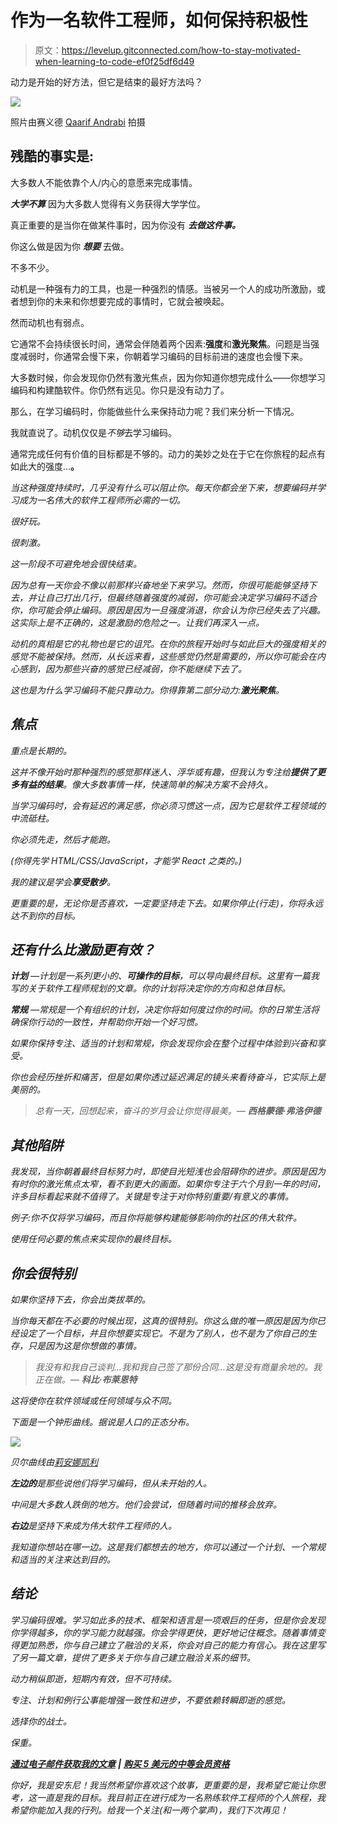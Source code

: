 # 作为一名软件工程师，如何保持积极性

> 原文：<https://levelup.gitconnected.com/how-to-stay-motivated-when-learning-to-code-ef0f25df6d49>

动力是开始的好方法，但它是结束的最好方法吗？

![](img/2b6a7712dae13d821c001c099fc3f47a.png)

照片由赛义德 [Qaarif Andrabi](https://www.pexels.com/photo/a-person-using-a-computer-keyboard-in-front-of-a-laptop-12495614/) 拍摄

## 残酷的事实是:

大多数人不能依靠个人/内心的意愿来完成事情。

***大学不算*** 因为大多数人觉得有义务获得大学学位。

真正重要的是当你在做某件事时，因为你没有 ***去做这件事。***

你这么做是因为你 ***想要*** 去做。

不多不少。

动机是一种强有力的工具，也是一种强烈的情感。当被另一个人的成功所激励，或者想到你的未来和你想要完成的事情时，它就会被唤起。

然而动机也有弱点。

它通常不会持续很长时间，通常会伴随着两个因素:**强度**和**激光聚焦**。问题是当强度减弱时，你通常会慢下来，你朝着学习编码的目标前进的速度也会慢下来。

大多数时候，你会发现你仍然有激光焦点，因为你知道你想完成什么——你想学习编码和构建酷软件。你仍然有远见。你只是没有动力了。

那么，在学习编码时，你能做些什么来保持动力呢？我们来分析一下情况。

我就直说了。动机仅仅是*不够*去学习编码。

通常完成任何有价值的目标都是不够的。动力的美妙之处在于它在你旅程的起点有如此大的强度…**。**

*当这种强度持续时，几乎没有什么可以阻止你。每天你都会坐下来，想要编码并学习成为一名伟大的软件工程师所必需的一切。*

*很好玩。*

*很刺激。*

*这一阶段不可避免地会很快结束。*

*因为总有一天你会不像以前那样兴奋地坐下来学习。然而，你很可能能够坚持下去，并让自己打出几行，但最终随着强度的减弱，你可能会决定学习编码不适合你，你可能会停止编码。原因是因为一旦强度消退，你会认为你已经失去了兴趣。这实际上是不正确的，这是激励的危险之一。让我们再深入一点。*

*动机的真相是它的礼物也是它的诅咒。在你的旅程开始时与如此巨大的强度相关的感觉不能被保持。然而，从长远来看，这些感觉仍然是需要的，所以你可能会在内心感到，因为那些兴奋的感觉已经减弱，你不能继续下去了。*

*这也是为什么学习编码不能只靠动力。你得靠第二部分动力:**激光聚焦**。*

## *焦点*

*重点是长期的。*

*这并不像开始时那种强烈的感觉那样迷人、浮华或有趣，但我认为专注给**提供了更多有益的结果**。像大多数事情一样，快速简单的解决方案不会持久。*

*当学习编码时，会有延迟的满足感，你必须习惯这一点，因为它是软件工程领域的中流砥柱。*

*你必须先走，然后才能跑。*

*(你得先学 HTML/CSS/JavaScript，才能学 React 之类的。)*

*我的建议是学会**享受散步**。*

*更重要的是，无论你是否喜欢，一定要坚持走下去。如果你停止(行走)，你将永远达不到你的目标。*

## *还有什么比激励更有效？*

***计划** —计划是一系列更小的、**可操作的目标**，可以导向最终目标。这里有一篇我写的关于软件工程师规划的文章。你的计划将决定你的方向和总体目标。*

***常规** —常规是一个有组织的计划，决定你将如何度过你的时间。你的日常生活将确保你行动的一致性，并帮助你开始一个好习惯。*

*如果你保持专注、适当的计划和常规，你会发现你会在整个过程中体验到兴奋和享受。*

*你也会经历挫折和痛苦，但是如果你透过延迟满足的镜头来看待奋斗，它实际上是美丽的。*

> *总有一天，回想起来，奋斗的岁月会让你觉得最美。― **西格蒙德·弗洛伊德***

## *其他陷阱*

*我发现，当你朝着最终目标努力时，即使目光短浅也会阻碍你的进步。原因是因为有时你的激光焦点太窄，看不到更大的画面。如果你专注于六个月到一年的时间，许多目标看起来就不值得了。关键是专注于对你特别重要/有意义的事情。*

*例子:你不仅将学习编码，而且你将能够构建能够影响你的社区的伟大软件。*

*使用任何必要的焦点来实现你的最终目标。*

## *你会很特别*

*如果你坚持下去，你会出类拔萃的。*

*当你每天都在不必要的时候出现，这真的很特别。你这么做的唯一原因是因为你已经设定了一个目标，并且你想要实现它。不是为了别人，也不是为了你自己的生存，只是因为这是你想做的事情。*

> *我没有和我自己谈判…我和我自己签了那份合同…这是没有商量余地的。我正在做。— **科比·布莱恩特***

*这将使你在软件领域或任何领域与众不同。*

*下面是一个钟形曲线。据说是人口的正态分布。*

*![](img/d547cdf740075aa464fd04979f6b7cc9.png)*

*贝尔曲线由[莉安娜凯利](https://investmentu.com/bell-curve/)*

***左边的**是那些说他们将学习编码，但从未开始的人。*

*中间是大多数人跌倒的地方。他们会尝试，但随着时间的推移会放弃。*

***右边**是坚持下来成为伟大软件工程师的人。*

*我知道你想站在哪一边。这是我们都想去的地方，你可以通过一个计划、一个常规和适当的关注来达到目的。*

## *结论*

*学习编码很难。学习如此多的技术、框架和语言是一项艰巨的任务，但是你会发现你学得越多，你的学习能力就越强。你会学得更快，更好地记住概念。随着事情变得更加熟悉，你与自己建立了融洽的关系，你会对自己的能力有信心。我在这里写了另一篇文章，提供了更多关于你与自己建立融洽关系的细节。*

*动力稍纵即逝，短期内有效，但不可持续。*

*专注、计划和例行公事能增强一致性和进步，不要依赖转瞬即逝的感觉。*

*选择你的战士。*

*保重。*

*[**通过电子邮件获取我的文章**](https://anthonycg_.medium.com/subscribe) **|** [**购买 5 美元的中等会员资格**](https://medium.com/@anthonycg_/membership)*

*你好，我是安东尼！我当然希望你喜欢这个故事，更重要的是，我希望它能让你思考，这一直是我的目标。我目前正在进行成为一名熟练软件工程师的个人旅程，我希望你能加入我的行列。给我一个关注(和一两个掌声)，我们下次再见！*